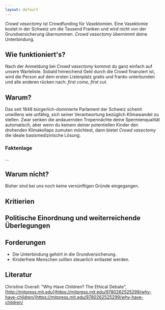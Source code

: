 ```yaml
---
layout: default
---
```


_Crowd vasectomy_ ist Crowdfunding für Vasektomien. Eine Vasektomie kostet in der Schweiz um die Tausend Franken und wird nicht von der Grundversicherung übernommen. _Crowd vasectomy_ übernimmt deine Unterbindung.

## Wie funktioniert's?

Nach der Anmeldung bei _Crowd vasectomy_ kommst du ganz einfach auf unsere Warteliste. Sobald hinreichend Geld durch die Crowd finanziert ist, wird die Person auf dem ersten Listenplatz gratis und franko unterbunden und alle anderen rücken nach: _first come, first cut_.

## Warum?

Das seit 1848 bürgerlich-dominierte Parlament der Schweiz scheint unwillens wie unfähig, sich seiner Verantwortung bezüglich Klimawandel zu stellen. Zwar senken die andauernden Tropennächte deine Spermienqualität automatisch, aber wenn du keinem deiner potentiellen Kinder den drohenden Klimakollaps zumuten möchtest, dann bietet _Crowd vasectomy_ die ideale basismedizinische Lösung.

### Faktenlage
...

## Warum nicht?

Bisher sind bei uns noch keine vernünftigen Gründe eingegangen.

## Kritierien

## Politische Einordnung und weiterreichende Überlegungen

## Forderungen

- Die Unterbindung gehört in die Grundversicherung.
- Kinderfreie Menschen sollten steuerlich entlastet werden.

## Literatur

Christine Overall: "Why Have Children? The Ethical Debate", [http://mitpress.mit.edu](https://mitpress.mit.edu/9780262525299/why-have-children/)https://mitpress.mit.edu/9780262525299/why-have-children/
